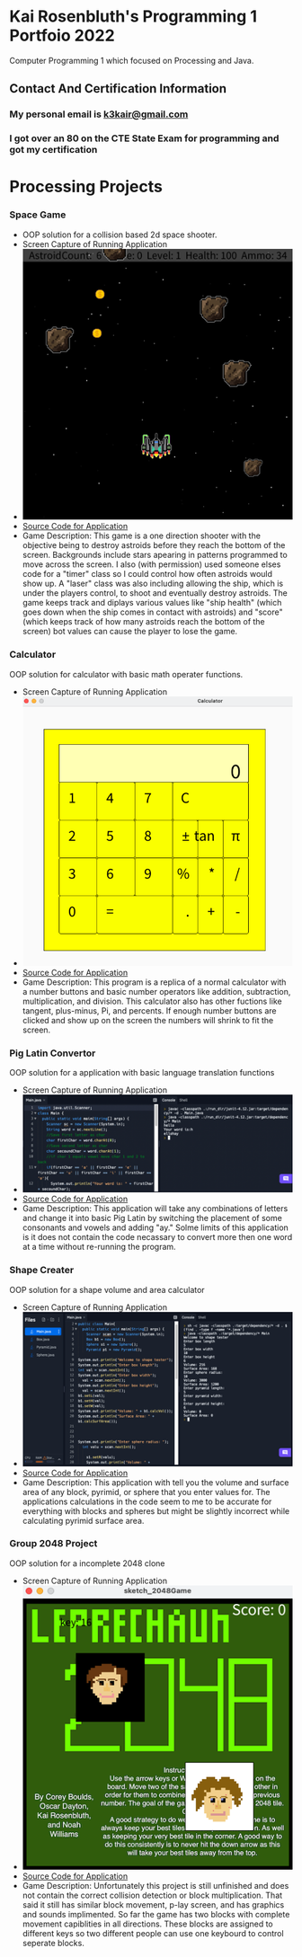 # Kai Rosenbluth's Programming 1 Portfoio 2022 
Computer Programming 1 which focused on Processing and Java. 

## Contact And Certification Information 
### My personal email is k3kair@gmail.com 
### I got over an 80 on the CTE State Exam for programming and got my certification 



# Processing Projects 



### Space Game 
* OOP solution for a collision based 2d space shooter. 
* Screen Capture of Running Application 
* ![SpaceGame](https://github.com/Kair12345/KR-Portfolio/blob/gh-pages/Images/SpaceGameSC.png?raw=true)
* [Source Code for Application](https://github.com/Kair12345/KR-Portfolio/blob/gh-pages/src/SpaceGame%20text.txt)
* Game Description: 
This game is a one direction shooter with the objective being to destroy astroids before they reach the bottom of the screen. Backgrounds include stars apearing in patterns programmed to move across the screen. I also (with permission) used someone elses code for a "timer" class so I could control how often astroids would show up. A "laser" class was also including allowing the ship, which is under the players control, to shoot and eventually destroy astroids. The game keeps track and diplays various values like "ship health" (which goes down when the ship comes in contact with astroids) and "score" (which keeps track of how many astroids reach the bottom of the screen) bot values can cause the player to lose the game.  

### Calculator 
OOP solution for calculator with basic math operater functions.   
* Screen Capture of Running Application 
* ![Calculator](https://github.com/Kair12345/KR-Portfolio/blob/gh-pages/Images/CalculatorSC.png?raw=true)
* [Source Code for Application](https://github.com/Kair12345/KR-Portfolio/blob/gh-pages/src/Calculator%20text.txt)
* Game Description: 
This program is a replica of a normal calculator with a number buttons and basic number operators like addition, subtraction, multiplication, and division. This calculator also has other fuctions like tangent, plus-minus, Pi, and percents. If enough number buttons are clicked and show up on the screen the numbers will shrink to fit the screen. 

### Pig Latin Convertor 
OOP solution for a application with basic language translation functions 
* Screen Capture of Running Application 
* ![Pig Latin Convertor](https://github.com/Kair12345/KR-Portfolio/blob/gh-pages/Images/PigLanguageSC.png?raw=true) 
* [Source Code for Application](https://github.com/Kair12345/KR-Portfolio/blob/gh-pages/src/PigLatin%20text.txt) 
* Game Description: 
This application will take any combinations of letters and change it into basic Pig Latin by switching the placement of some consonants and vowels and adding "ay." Solme limits of this application is it does not contain the code necassary to convert more then one word at a time without re-running the program. 

### Shape Creater 
OOP solution for a shape volume and area calculator 
* Screen Capture of Running Application 
* ![Shape Creater](https://github.com/Kair12345/KR-Portfolio/blob/gh-pages/Images/ShapeTestSC.png?raw=true) 
* [Source Code for Application](https://github.com/Kair12345/KR-Portfolio/blob/gh-pages/src/ShapeTest%20text.txt) 
* Game Description: 
This application with tell you the volume and surface area of any block, pyrimid, or sphere that you enter values for. The applications calculations in the code seem to me to be accurate for everything with blocks and spheres but might be slightly incorrect while calculating pyrimid surface area. 

### Group 2048 Project 
OOP solution for a incomplete 2048 clone  
* Screen Capture of Running Application 
* ![Group 2048 Project](https://github.com/Kair12345/KR-Portfolio/blob/gh-pages/Images/GroupBlockSC.png?raw=true) 
* [Source Code for Application](https://github.com/Kair12345/KR-Portfolio/blob/gh-pages/src/GroupGame%20text.txt) 
* Game Description: 
Unfortunately this project is still unfinished and does not contain the correct collision detection or block multiplication. That said it still has similar block movement, p-lay screen, and has graphics and sounds implimented. So far the game has two blocks with complete movement capiblities in all directions. These blocks are assigned to different keys so two different people can use one keybourd to control seperate blocks.  

